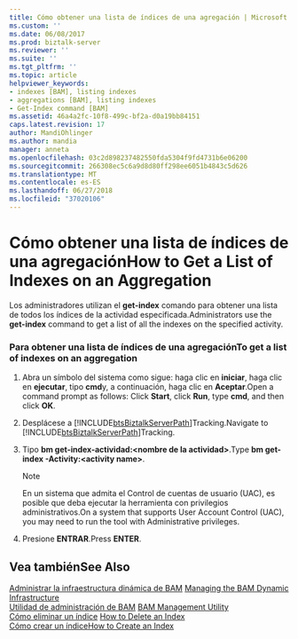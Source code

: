 ```yaml
---
title: Cómo obtener una lista de índices de una agregación | Microsoft Docs
ms.custom: ''
ms.date: 06/08/2017
ms.prod: biztalk-server
ms.reviewer: ''
ms.suite: ''
ms.tgt_pltfrm: ''
ms.topic: article
helpviewer_keywords:
- indexes [BAM], listing indexes
- aggregations [BAM], listing indexes
- Get-Index command [BAM]
ms.assetid: 46a4a2fc-10f8-499c-bf2a-d0a19bb84151
caps.latest.revision: 17
author: MandiOhlinger
ms.author: mandia
manager: anneta
ms.openlocfilehash: 03c2d898237482550fda5304f9fd4731b6e06200
ms.sourcegitcommit: 266308ec5c6a9d8d80ff298ee6051b4843c5d626
ms.translationtype: MT
ms.contentlocale: es-ES
ms.lasthandoff: 06/27/2018
ms.locfileid: "37020106"
---
```

# <a name="how-to-get-a-list-of-indexes-on-an-aggregation"></a><span data-ttu-id="c0acc-102">Cómo obtener una lista de índices de una agregación</span><span class="sxs-lookup"><span data-stu-id="c0acc-102">How to Get a List of Indexes on an Aggregation</span></span>
<span data-ttu-id="c0acc-103">Los administradores utilizan el **get-index** comando para obtener una lista de todos los índices de la actividad especificada.</span><span class="sxs-lookup"><span data-stu-id="c0acc-103">Administrators use the **get-index** command to get a list of all the indexes on the specified activity.</span></span>  
  
### <a name="to-get-a-list-of-indexes-on-an-aggregation"></a><span data-ttu-id="c0acc-104">Para obtener una lista de índices de una agregación</span><span class="sxs-lookup"><span data-stu-id="c0acc-104">To get a list of indexes on an aggregation</span></span>  
  
1. <span data-ttu-id="c0acc-105">Abra un símbolo del sistema como sigue: haga clic en **iniciar**, haga clic en **ejecutar**, tipo **cmd**y, a continuación, haga clic en **Aceptar**.</span><span class="sxs-lookup"><span data-stu-id="c0acc-105">Open a command prompt as follows: Click **Start**, click **Run**, type **cmd**, and then click **OK**.</span></span>  
  
2. <span data-ttu-id="c0acc-106">Desplácese a [!INCLUDE[btsBiztalkServerPath](../includes/btsbiztalkserverpath-md.md)]Tracking.</span><span class="sxs-lookup"><span data-stu-id="c0acc-106">Navigate to [!INCLUDE[btsBiztalkServerPath](../includes/btsbiztalkserverpath-md.md)]Tracking.</span></span>  
  
3. <span data-ttu-id="c0acc-107">Tipo **bm get-index-actividad:\<nombre de la actividad\>**.</span><span class="sxs-lookup"><span data-stu-id="c0acc-107">Type **bm get-index -Activity:\<activity name\>**.</span></span>  
  
   > [!NOTE]
   >  <span data-ttu-id="c0acc-108">En un sistema que admita el Control de cuentas de usuario (UAC), es posible que deba ejecutar la herramienta con privilegios administrativos.</span><span class="sxs-lookup"><span data-stu-id="c0acc-108">On a system that supports User Account Control (UAC), you may need to run the tool with Administrative privileges.</span></span>  
  
4. <span data-ttu-id="c0acc-109">Presione **ENTRAR**.</span><span class="sxs-lookup"><span data-stu-id="c0acc-109">Press **ENTER**.</span></span>  
  
## <a name="see-also"></a><span data-ttu-id="c0acc-110">Vea también</span><span class="sxs-lookup"><span data-stu-id="c0acc-110">See Also</span></span>  
 <span data-ttu-id="c0acc-111">[Administrar la infraestructura dinámica de BAM](../core/managing-the-bam-dynamic-infrastructure.md) </span><span class="sxs-lookup"><span data-stu-id="c0acc-111">[Managing the BAM Dynamic Infrastructure](../core/managing-the-bam-dynamic-infrastructure.md) </span></span>  
 <span data-ttu-id="c0acc-112">[Utilidad de administración de BAM](../core/bam-management-utility.md) </span><span class="sxs-lookup"><span data-stu-id="c0acc-112">[BAM Management Utility](../core/bam-management-utility.md) </span></span>  
 <span data-ttu-id="c0acc-113">[Cómo eliminar un índice](../core/how-to-delete-an-index.md) </span><span class="sxs-lookup"><span data-stu-id="c0acc-113">[How to Delete an Index](../core/how-to-delete-an-index.md) </span></span>  
 [<span data-ttu-id="c0acc-114">Cómo crear un índice</span><span class="sxs-lookup"><span data-stu-id="c0acc-114">How to Create an Index</span></span>](../core/how-to-create-an-index.md)